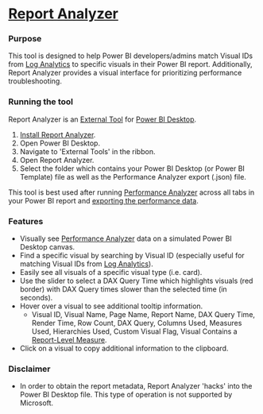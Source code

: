 # [Report Analyzer](https://github.com/m-kovalsky/ReportAnalyzer/releases/latest)

### Purpose

This tool is designed to help Power BI developers/admins match Visual IDs from [Log Analytics](https://docs.microsoft.com/power-bi/transform-model/log-analytics/desktop-log-analytics-overview) to specific visuals in their Power BI report. Additionally, Report Analyzer provides a visual interface for prioritizing performance troubleshooting.

### Running the tool

Report Analyzer is an [External Tool](https://docs.microsoft.com/power-bi/transform-model/desktop-external-tools) for [Power BI Desktop](https://powerbi.microsoft.com/desktop). 

1. [Install Report Analyzer](https://github.com/m-kovalsky/ReportAnalyzer/releases/latest).
2. Open Power BI Desktop.
3. Navigate to 'External Tools' in the ribbon.
4. Open Report Analyzer.
5. Select the folder which contains your Power BI Desktop (or Power BI Template) file as well as the Performance Analyzer export (.json) file.

This tool is best used after running [Performance Analyzer](https://docs.microsoft.com/power-bi/create-reports/desktop-performance-analyzer) across all tabs in your Power BI report and [exporting the performance data](https://docs.microsoft.com/en-us/power-bi/create-reports/desktop-performance-analyzer#saving-performance-information).

### Features

* Visually see [Performance Analyzer](https://docs.microsoft.com/power-bi/create-reports/desktop-performance-analyzer) data on a simulated Power BI Desktop canvas.
* Find a specific visual by searching by Visual ID (especially useful for matching Visual IDs from [Log Analytics](https://docs.microsoft.com/power-bi/transform-model/log-analytics/desktop-log-analytics-overview)).
* Easily see all visuals of a specific visual type (i.e. card).
* Use the slider to select a DAX Query Time which highlights visuals (red border) with DAX Query times slower than the selected time (in seconds).
* Hover over a visual to see additional tooltip information.
   *  Visual ID, Visual Name, Page Name, Report Name, DAX Query Time, Render Time, Row Count, DAX Query, Columns Used, Measures Used, Hierarchies Used, Custom Visual Flag, Visual Contains a [Report-Level Measure](https://www.elegantbi.com/post/reportlevelmeasures).
* Click on a visual to copy additional information to the clipboard.

### Disclaimer

* In order to obtain the report metadata, Report Analyzer 'hacks' into the Power BI Desktop file. This type of operation is not supported by Microsoft.
